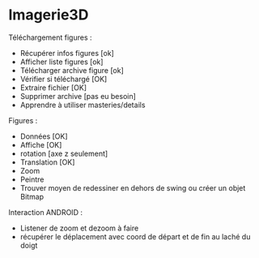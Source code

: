 Imagerie3D
==========

Téléchargement figures :
- Récupérer infos figures [ok]
- Afficher liste figures [ok]
- Télécharger archive figure [ok]
- Vérifier si téléchargé [OK]
- Extraire fichier [OK]
- Supprimer archive [pas eu besoin]
- Apprendre à utiliser masteries/details

Figures :
- Données [OK]
- Affiche [OK]
- rotation [axe z seulement]
- Translation [OK]
- Zoom 
- Peintre 
- Trouver moyen de redessiner en dehors de swing ou créer un objet Bitmap

Interaction ANDROID :
- Listener de zoom et dezoom à faire
- récupérer le déplacement avec coord de départ et de fin au laché du doigt
